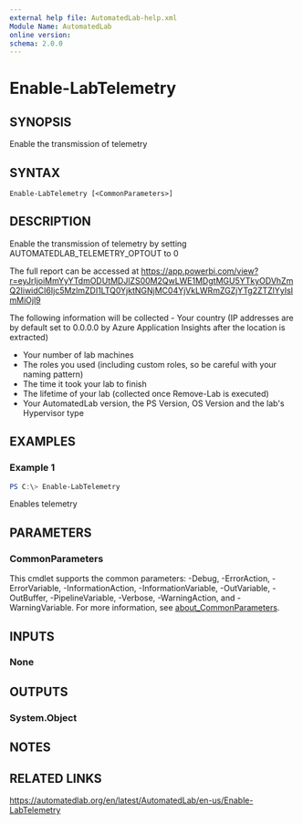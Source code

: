 ```yaml
---
external help file: AutomatedLab-help.xml
Module Name: AutomatedLab
online version:
schema: 2.0.0
---
```


# Enable-LabTelemetry

## SYNOPSIS
Enable the transmission of telemetry

## SYNTAX

```
Enable-LabTelemetry [<CommonParameters>]
```

## DESCRIPTION
Enable the transmission of telemetry by setting AUTOMATEDLAB_TELEMETRY_OPTOUT to 0

The full report can be accessed at <https://app.powerbi.com/view?r=eyJrIjoiMmYyYTdmODUtMDJlZS00M2QwLWE1MDgtMGU5YTkyODVhZmQ2IiwidCI6Ijc5MzlmZDI1LTQ0YjktNGNjMC04YjVkLWRmZGZjYTg2ZTZlYyIsImMiOjl9>

The following information will be collected - Your country (IP addresses are by default set to 0.0.0.0 by Azure Application Insights after the location is extracted)

- Your number of lab machines
- The roles you used (including custom roles, so be careful with your naming pattern)
- The time it took your lab to finish
- The lifetime of your lab (collected once Remove-Lab is executed)
- Your AutomatedLab version, the PS Version, OS Version and the lab's Hypervisor type

## EXAMPLES

### Example 1
```powershell
PS C:\> Enable-LabTelemetry
```

Enables telemetry

## PARAMETERS

### CommonParameters
This cmdlet supports the common parameters: -Debug, -ErrorAction, -ErrorVariable, -InformationAction, -InformationVariable, -OutVariable, -OutBuffer, -PipelineVariable, -Verbose, -WarningAction, and -WarningVariable. For more information, see [about_CommonParameters](http://go.microsoft.com/fwlink/?LinkID=113216).

## INPUTS

### None
## OUTPUTS

### System.Object
## NOTES

## RELATED LINKS
https://automatedlab.org/en/latest/AutomatedLab/en-us/Enable-LabTelemetry
